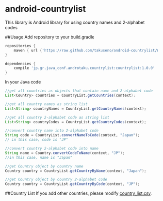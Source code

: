 # android-countrylist
This library is Android library for using country names and 2-alphabet codes

##Usage
Add repository to your build.gradle
```gradle
repositories {
    maven { url {'https://raw.github.com/takuseno/android-countrylist/master/repository'}}
}

dependencies {
    compile 'jp.gr.java_conf.androtaku.countrylist:countrylist:1.0.0'
}
```

In your Java code
```java
//get all countries as objects that contain name and 2-alphabet code
List<Country> countries = CountryList.getCountries(context);

//get all country names as string list
List<String> countryNames = CountryList.getCountryNames(context);

//get all country 2-alphabet code as string list
List<String> countryCodes = CountryList.getCountryCodes(context);

//convert country name into 2-alphabet code
String code = CountryList.convertNameToCode(context, "Japan");
// in this case, code is "JP"

//convert country 2-alphabet code into name
String name = Country.convertCodeToName(context, "JP");
//in this case, name is "Japan"

//get Country object by country name
Country country = CountryList.getCountryByName(context, "Japan");

//get Country object by country 2-alphabet code
Country country = CountryList.getCountryByCode(context, "JP");
```

##Country List
If you add other countries, please modify [country_list.csv]("https://github.com/takuseno/android-countrylist/blob/master/countrylist/src/main/res/raw/country_code.csv").
